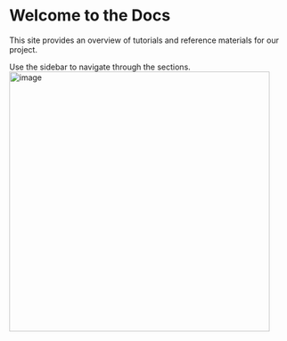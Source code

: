 # Welcome to the Docs

This site provides an overview of tutorials and reference materials for our project.

Use the sidebar to navigate through the sections.
<img width="467" alt="image" src="https://github.com/user-attachments/assets/451ffc04-87e0-4c69-b4eb-105e38912dd4" />
